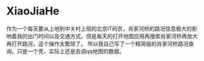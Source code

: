 XiaoJiaHe
=========
作为一个每天要从上地到中关村上班的北京IT码农，肖家河桥的路况信息极大的影响着我的出门时间以及交通方式。但是每天的打开地图应用再搜索肖家河桥再放大再打开路况，这个操作太繁琐了。
所以我自己写了一个精简版的肖家河桥路况查询。只是一个壳，实际上还是去调qq地图的数据。


